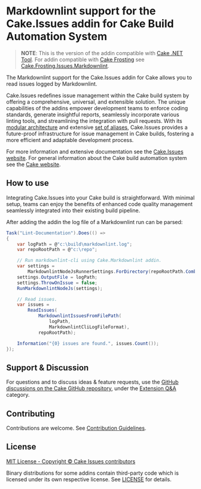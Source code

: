 # Markdownlint support for the Cake.Issues addin for Cake Build Automation System

> **NOTE**:
> This is the version of the addin compatible with [Cake .NET Tool].
> For addin compatible with [Cake Frosting] see [Cake.Frosting.Issues.Markdownlint](https://www.nuget.org/packages/Cake.Frosting.Issues.Markdownlint).

The Markdownlint support for the Cake.Issues addin for Cake allows you to read issues logged by Markdownlint.

Cake.Issues redefines issue management within the Cake build system by offering a comprehensive, universal, and extensible solution.
The unique capabilities of the addins empower development teams to enforce coding standards, generate insightful reports,
seamlessly incorporate various linting tools, and streamlining the integration with pull requests.
With its [modular architecture] and extensive [set of aliases], Cake.Issues provides a future-proof infrastructure for issue management
in Cake builds, fostering a more efficient and adaptable development process.

For more information and extensive documentation see the [Cake.Issues website](https://cakeissues.net).
For general information about the Cake build automation system see the [Cake website](http://cakebuild.net).

## How to use

Integrating Cake.Issues into your Cake build is straightforward.
With minimal setup, teams can enjoy the benefits of enhanced code quality management seamlessly integrated into their existing build pipeline.

After adding the addin the log file of a Markdownlint run can be parsed:

```csharp
Task("Lint-Documentation").Does(() =>
{
    var logPath = @"c:\build\markdownlint.log";
    var repoRootPath = @"c:\repo";

    // Run markdownlint-cli using Cake.Markdownlint addin.
    var settings =
        MarkdownlintNodeJsRunnerSettings.ForDirectory(repoRootPath.Combine("docs"));
    settings.OutputFile = logPath;
    settings.ThrowOnIssue = false;
    RunMarkdownlintNodeJs(settings);

    // Read issues.
    var issues =
        ReadIssues(
            MarkdownlintIssuesFromFilePath(
                logPath,
                MarkdownlintCliLogFileFormat),
            repoRootPath);

    Information("{0} issues are found.", issues.Count());
});
```

## Support & Discussion

For questions and to discuss ideas & feature requests, use the [GitHub discussions on the Cake GitHub repository](https://github.com/cake-build/cake/discussions), under the [Extension Q&A](https://github.com/orgs/cake-build/discussions/categories/extension-q-a) category.

## Contributing

Contributions are welcome. See [Contribution Guidelines](https://github.com/cake-contrib/Cake.Issues/blob/develop/CONTRIBUTING.md).

## License

[MIT License - Copyright © Cake Issues contributors](LICENSE)

Binary distributions for some addins contain third-party code which is licensed under its own respective license.
See [LICENSE](https://github.com/cake-contrib/Cake.Issues/blob/develop/LICENSE) for details.

[modular architecture]: https://cakeissues.net/docs/fundamentals/architecture
[set of aliases]: https://cakeissues.net/dsl/
[Cake Frosting]: https://cakebuild.net/docs/running-builds/runners/cake-frosting
[Cake .NET Tool]: https://cakebuild.net/docs/running-builds/runners/dotnet-tool
